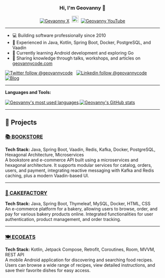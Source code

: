 <h3 align="center"> Hi, I'm Geovanny 👋 </h3>
<p align="center">
  <a href="https://twitter.com/geovannycode/"><img src="https://img.shields.io/badge/-X-000000?style=flat-square&logo=x&logoColor=white" alt="Gevaonny X"></a>&nbsp;
  <a href="https://www.linkedin.com/in/geovannycode/"><img alt="Geovanny Linkdein" width="22px" src="https://cdn.jsdelivr.net/npm/simple-icons@v3/icons/linkedin.svg" ></a>&nbsp;
  <a href="https://www.youtube.com/@geovannymendozagonzalez9119"><img src="https://img.shields.io/badge/-YouTube-FF0000?style=flat-square&logo=YouTube&logoColor=white" alt="Geovanny YouTube"></a>
</p>

---

- 💻 Building software professionally since 2010
- 💬 Experienced in Java, Kotlin, Spring Boot, Docker, PostgreSQL, and Vaadin
- 🌱 Currently learning Android development and exploring Go
- 📢 Sharing knowledge through talks, workshops, and articles on [geovannycode.com](https://geovannycode.com)

[![Twitter follow @geovannycode](https://img.shields.io/twitter/follow/geovannycode?style=social)](https://twitter.com/geovannycode) &nbsp;
[![Linkedin follow @geovannycode](https://img.shields.io/badge/-geovannycode-blue?style=flat-square&logo=Linkedin&logoColor=white)](https://www.linkedin.com/in/geovannycode/) &nbsp;
[![Blog](https://img.shields.io/badge/Blog-geovannycode.com-brightgreen)](https://www.geovannycode.com)

---

**Languages and Tools:**  

<a href="https://github.com/geovannymcode">
  <img align="center" src="https://github-readme-stats.vercel.app/api/top-langs/?username=geovannymcode&theme=light&count_private=true&layout=compact" alt="Geovanny's most used languages" />
</a>
<a href="https://github.com/geovannymcode">
 <img align="center" src="https://github-readme-stats.vercel.app/api?username=geovannymcode&show_icons=true&theme=light&line_height=27&include_all_commits=true&count_private=true&hide=issues,prs,contribs" alt="Geovanny's GitHub stats"/>
</a>

---

## 🚀 Projects

### [📚 BOOKSTORE](https://github.com/geovannymcode/ecommerce-api)
**Tech Stack:** Java, Spring Boot, Vaadin, Redis, Kafka, Docker, PostgreSQL, Hexagonal Architecture, Microservices  
A bookstore and e-commerce API built using a microservices and hexagonal architecture. It supports modular services for catalog, orders, users, and payment, integrating reactive messaging with Kafka and Redis caching, plus a modern Vaadin-based UI.

---

### [🎂 CAKEFACTORY](https://github.com/geovannymcode/cakefactory)
**Tech Stack:** Java, Spring Boot, Thymeleaf, MySQL, Docker, HTML, CSS  
An e-commerce platform for a bakery, allowing users to browse, order, and pay for various bakery products online. Integrated functionalities for user authentication, product management, and order tracking.

---

### [🍽️ ECOEATS](https://github.com/geovannymcode/jetpackcompose-ecoeats)
**Tech Stack:** Kotlin, Jetpack Compose, Retrofit, Coroutines, Room, MVVM, REST API  
A mobile Android application for discovering and searching food recipes. Users can browse a wide range of recipes, view detailed instructions, and save their favorite dishes for easy access.

